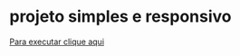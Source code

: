 # projeto simples e responsivo

<a href="https://jeffersondonascimento.github.io/projeto-simples-e-responsivo/re4-puzzles" target="_blank">Para executar clique aqui</a>

 
